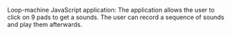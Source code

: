 Loop-machine JavaScript application: 
The application allows the user to click on 9 pads to get a sounds.
The user can record a sequence of sounds and play them afterwards.
